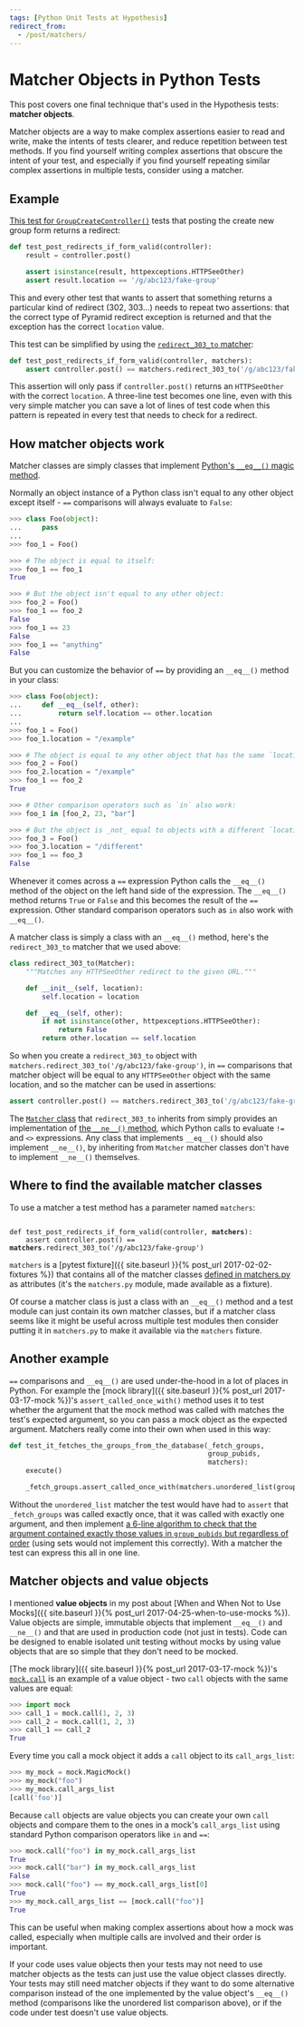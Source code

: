 ```yaml
---
tags: [Python Unit Tests at Hypothesis]
redirect_from:
  - /post/matchers/
---
```


Matcher Objects in Python Tests
===============================

This post covers one final technique that's used in the Hypothesis tests:
**matcher objects**.

Matcher objects are a way to make complex assertions easier to read and write,
make the intents of tests clearer, and reduce repetition between test
methods. If you find yourself writing complex assertions that obscure the
intent of your test, and especially if you find yourself repeating similar
complex assertions in multiple tests, consider using a matcher.

Example
-------

[This test for `GroupCreateController()`](https://github.com/hypothesis/h/blob/c480243e112e2cd5f54b7b65e40a6891ca57fbfe/tests/h/views/groups_test.py#L24)
tests that posting the create new group form returns a redirect:

```python
def test_post_redirects_if_form_valid(controller):
    result = controller.post()

    assert isinstance(result, httpexceptions.HTTPSeeOther)
    assert result.location == '/g/abc123/fake-group'
```

This and every other test that wants to assert that something returns a
particular kind of redirect (302, 303...) needs to repeat two assertions:
that the correct type of Pyramid redirect exception is returned and that the
exception has the correct `location` value.

This test can be simplified by using the
[`redirect_303_to` matcher](https://github.com/hypothesis/h/blob/c480243e112e2cd5f54b7b65e40a6891ca57fbfe/tests/common/matchers.py#L108):

```python
def test_post_redirects_if_form_valid(controller, matchers):
    assert controller.post() == matchers.redirect_303_to('/g/abc123/fake-group')
```

This assertion will only pass if `controller.post()` returns an
`HTTPSeeOther` with the correct `location`.
A three-line test becomes one line, even with this very simple matcher you can save a
lot of lines of test code when this pattern is repeated in every test that
needs to check for a redirect.

How matcher objects work
------------------------

Matcher classes are simply classes that implement
[Python's `__eq__()` magic method](https://docs.python.org/2/reference/datamodel.html#object.__eq__).

Normally an object instance of a Python class isn't equal to any other object
except itself - `==` comparisons will always evaluate to `False`:

```python
>>> class Foo(object):
...     pass
...
>>> foo_1 = Foo()

>>> # The object is equal to itself:
>>> foo_1 == foo_1
True

>>> # But the object isn't equal to any other object:
>>> foo_2 = Foo()
>>> foo_1 == foo_2
False
>>> foo_1 == 23
False
>>> foo_1 == "anything"
False
```

But you can customize the behavior of `==` by providing an `__eq__()` method
in your class:

```python
>>> class Foo(object):
...     def __eq__(self, other):
...         return self.location == other.location
...
>>> foo_1 = Foo()
>>> foo_1.location = "/example"

>>> # The object is equal to any other object that has the same `location`:
>>> foo_2 = Foo()
>>> foo_2.location = "/example"
>>> foo_1 == foo_2
True

>>> # Other comparison operators such as `in` also work:
>>> foo_1 in [foo_2, 23, "bar"]

>>> # But the object is _not_ equal to objects with a different `location`:
>>> foo_3 = Foo()
>>> foo_3.location = "/different"
>>> foo_1 == foo_3
False
```

Whenever it comes across a `==` expression Python calls the `__eq__()` method
of the object on the left hand side of the expression. The `__eq__()` method
returns `True` or `False` and this becomes the result of the `==` expression.
Other standard comparison operators such as `in` also work with `__eq__()`.

A matcher class is simply a class with an `__eq__()` method, here's the
`redirect_303_to` matcher that we used above:

```python
class redirect_303_to(Matcher):
    """Matches any HTTPSeeOther redirect to the given URL."""

    def __init__(self, location):
        self.location = location

    def __eq__(self, other):
        if not isinstance(other, httpexceptions.HTTPSeeOther):
            return False
        return other.location == self.location
```

So when you create a `redirect_303_to` object with
`matchers.redirect_303_to('/g/abc123/fake-group')`, in `==` comparisons that
matcher object will be equal to any `HTTPSeeOther` object with the same
location, and so the matcher can be used in assertions:

```python
assert controller.post() == matchers.redirect_303_to('/g/abc123/fake-group')
```

The [`Matcher` class](https://github.com/hypothesis/h/blob/c480243e112e2cd5f54b7b65e40a6891ca57fbfe/tests/common/matchers.py#L35)
that `redirect_303_to` inherits from simply provides an implementation of
[the `__ne__()` method](https://docs.python.org/2/reference/datamodel.html#object.__ne__),
which Python calls to evaluate `!=` and `<>` expressions. Any class that
implements `__eq__()` should also implement `__ne__()`, by inheriting from
`Matcher` matcher classes don't have to implement `__ne__()` themselves.


Where to find the available matcher classes
-------------------------------------------

To use a matcher a test method has a parameter named `matchers`:

<pre><code>
def test_post_redirects_if_form_valid(controller, <strong>matchers</strong>):
    assert controller.post() == <strong>matchers</strong>.redirect_303_to('/g/abc123/fake-group')
</code></pre>

`matchers` is a [pytest fixture]({{ site.baseurl }}{% post_url 2017-02-02-fixtures %})
that contains all of the matcher classes
[defined in matchers.py](https://github.com/hypothesis/h/blob/c480243e112e2cd5f54b7b65e40a6891ca57fbfe/tests/common/matchers.py)
as attributes (it's the `matchers.py` module, made available as a fixture).

Of course a matcher class is just a class with an `__eq__()` method and a test
module can just contain its own matcher classes, but if a matcher class seems
like it might be useful across multiple test modules then consider putting it
in `matchers.py` to make it available via the `matchers` fixture.

Another example
---------------

`==` comparisons and `__eq__()` are used under-the-hood in a lot of places in
Python. For example the [mock library]({{ site.baseurl }}{% post_url 2017-03-17-mock %})'s
`assert_called_once_with()` method uses it to test whether the argument that
the mock method was called with matches the test's expected argument, so you
can pass a mock object as the expected argument. Matchers really come into
their own when used in this way:

```python
def test_it_fetches_the_groups_from_the_database(_fetch_groups,
                                                 group_pubids,
                                                 matchers):
    execute()

    _fetch_groups.assert_called_once_with(matchers.unordered_list(group_pubids))
```

Without the `unordered_list` matcher the test would have had to `assert` that
`_fetch_groups` was called exactly once, that it was called with exactly one
argument, and then implement [a 6-line algorithm to check that the argument
contained exactly those values in `group_pubids` but regardless of order](https://github.com/hypothesis/h/blob/c480243e112e2cd5f54b7b65e40a6891ca57fbfe/tests/common/matchers.py#L146)
(using sets would not implement this correctly).
With a matcher the test can express this all in one line.

Matcher objects and value objects
---------------------------------

I mentioned **value objects** in my post about
[When and When Not to Use Mocks]({{ site.baseurl }}{% post_url 2017-04-25-when-to-use-mocks %}).
Value objects are simple, immutable objects that implement `__eq__()` and
`__ne__()` and that are used in production code (not just in tests). Code can
be designed to enable isolated unit testing without mocks by using value
objects that are so simple that they don't need to be mocked.

[The mock library]({{ site.baseurl }}{% post_url 2017-03-17-mock %})'s
[`mock.call`](http://www.voidspace.org.uk/python/mock/helpers.html#call) is an
example of a value object - two `call` objects with the same values are equal:

```python
>>> import mock
>>> call_1 = mock.call(1, 2, 3)
>>> call_2 = mock.call(1, 2, 3)
>>> call_1 == call_2
True
```

Every time you call a mock object it adds a `call` object to its
`call_args_list`:

```python
>>> my_mock = mock.MagicMock()
>>> my_mock("foo")
>>> my_mock.call_args_list
[call('foo')]
```

Because `call` objects are value objects you can create your own `call` objects
and compare them to the ones in a mock's `call_args_list` using standard
Python comparison operators like `in` and `==`:

```python
>>> mock.call("foo") in my_mock.call_args_list
True
>>> mock.call("bar") in my_mock.call_args_list
False
>>> mock.call("foo") == my_mock.call_args_list[0]
True
>>> my_mock.call_args_list == [mock.call("foo")]
True
```

This can be useful when making complex assertions about how a mock was called,
especially when multiple calls are involved and their order is important.

If your code uses value objects then your tests may not need to use matcher
objects as the tests can just use the value object classes directly.
Your tests may still need matcher objects if they want to do some alternative
comparison instead of the one implemented by the value object's `__eq__()`
method (comparisons like the unordered list comparison above), or if the code
under test doesn't use value objects.
